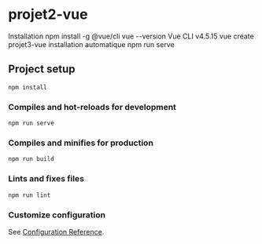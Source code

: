 # projet2-vue
Installation
npm install -g @vue/cli
vue --version
Vue CLI v4.5.15
vue create projet3-vue
installation automatique
npm run serve 
## Project setup
```
npm install
```

### Compiles and hot-reloads for development
```
npm run serve
```

### Compiles and minifies for production
```
npm run build
```

### Lints and fixes files
```
npm run lint
```

### Customize configuration
See [Configuration Reference](https://cli.vuejs.org/config/).
